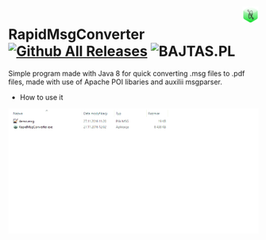 <img src="./images/icon.png" align="right">

# RapidMsgConverter [![Github All Releases](https://img.shields.io/github/downloads/Bajtas/RapidMsgConverter/total.svg?style=flat-square)]() ![BAJTAS.PL](https://img.shields.io/badge/bajtas.pl-RapidMsgConverter-ffb400.svg?style=flat-square)
Simple program made with Java 8 for quick converting .msg files to .pdf files, made with use of Apache POI libaries and auxilii msgparser.

* How to use it

<a href="#"><img src="./demo/usage_example.gif" align="center"></a>
